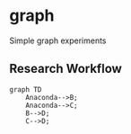 # graph
Simple graph experiments


## Research Workflow
```mermaid
graph TD
    Anaconda-->B;
    Anaconda-->C;
    B-->D;
    C-->D;
```
